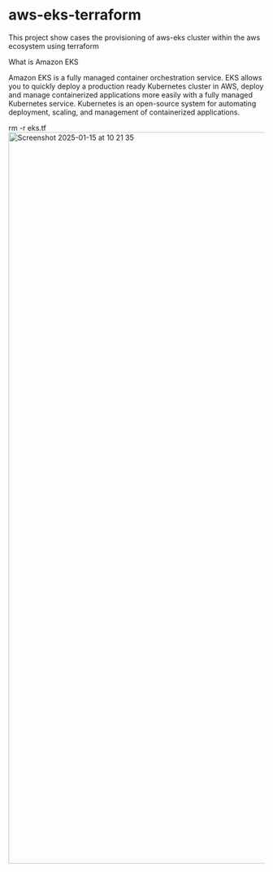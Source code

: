 # aws-eks-terraform
This project show cases the provisioning of aws-eks cluster within the aws ecosystem using terraform

What is Amazon EKS

Amazon EKS is a fully managed container orchestration service. EKS allows you to quickly deploy a production ready Kubernetes cluster in AWS, deploy and manage containerized applications more easily with a fully managed Kubernetes service. Kubernetes is an open-source system for automating deployment, scaling, and management of containerized applications.

rm -r eks.tf
<img width="1440" alt="Screenshot 2025-01-15 at 10 21 35" src="https://github.com/user-attachments/assets/5a860dd5-032d-474a-aed8-ae3e4d1c47bf" />
